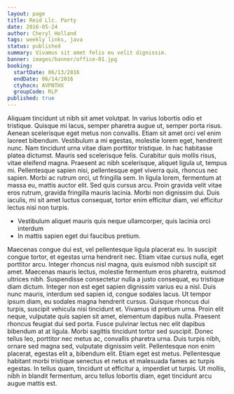 ```yaml
---
layout: page
title: Reid Llc. Party
date: 2016-05-24
author: Cheryl Holland
tags: weekly links, java
status: published
summary: Vivamus sit amet felis eu velit dignissim.
banner: images/banner/office-01.jpg
booking:
  startDate: 06/13/2016
  endDate: 06/14/2016
  ctyhocn: AVPNTHX
  groupCode: RLP
published: true
---
```

Aliquam tincidunt ut nibh sit amet volutpat. In varius lobortis odio et tristique. Quisque mi lacus, semper pharetra augue ut, semper porta risus. Aenean scelerisque eget metus non convallis. Etiam sit amet orci vel enim laoreet bibendum. Vestibulum a mi egestas, molestie lorem eget, hendrerit nunc. Nam tincidunt urna vitae diam porttitor tristique.
In hac habitasse platea dictumst. Mauris sed scelerisque felis. Curabitur quis mollis risus, vitae eleifend magna. Praesent ac nibh scelerisque, aliquet ligula ut, tempus mi. Pellentesque sapien nisi, pellentesque eget viverra quis, rhoncus nec sapien. Morbi ac rutrum orci, ut fringilla sem. In ligula lorem, fermentum at massa eu, mattis auctor elit. Sed quis cursus arcu. Proin gravida velit vitae eros rutrum, gravida fringilla mauris lacinia. Morbi non dignissim dui. Duis iaculis, mi sit amet luctus consequat, tortor enim efficitur diam, vel efficitur lectus nisi non turpis.

* Vestibulum aliquet mauris quis neque ullamcorper, quis lacinia orci interdum
* In mattis sapien eget dui faucibus pretium.

Maecenas congue dui est, vel pellentesque ligula placerat eu. In suscipit congue tortor, et egestas urna hendrerit nec. Etiam vitae cursus nulla, eget porttitor arcu. Integer rhoncus nisl magna, quis euismod nibh suscipit sit amet. Maecenas mauris lectus, molestie fermentum eros pharetra, euismod ultrices nibh. Suspendisse consectetur nulla a justo consequat, eu tristique diam dictum. Integer non est eget sapien dignissim varius eu a nisl. Duis nunc mauris, interdum sed sapien id, congue sodales lacus. Ut tempor ipsum diam, eu sodales magna hendrerit cursus.
Quisque rhoncus dui turpis, suscipit vehicula nisi tincidunt et. Vivamus id pretium urna. Proin elit neque, vulputate quis sapien sit amet, elementum dapibus nulla. Praesent rhoncus feugiat dui sed porta. Fusce pulvinar lectus nec elit dapibus bibendum at at ligula. Morbi sagittis tincidunt tortor sed suscipit. Donec tellus leo, porttitor nec metus ac, convallis pharetra urna. Duis turpis nibh, ornare sed magna sed, vulputate dignissim velit. Pellentesque non enim placerat, egestas elit a, bibendum elit. Etiam eget est metus. Pellentesque habitant morbi tristique senectus et netus et malesuada fames ac turpis egestas. In tellus quam, tincidunt ut efficitur a, imperdiet ut turpis. Ut mollis, nibh in blandit fermentum, arcu tellus lobortis diam, eget tincidunt arcu augue mattis est.
